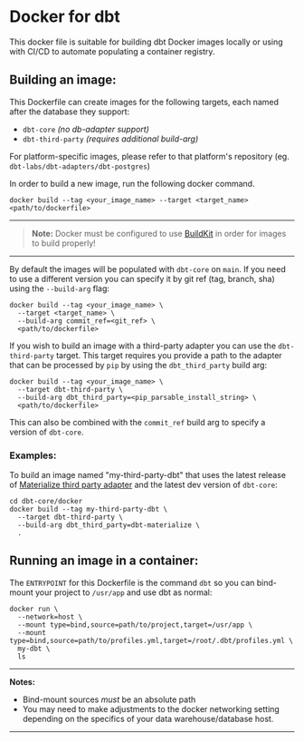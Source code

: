 # Docker for dbt
This docker file is suitable for building dbt Docker images locally or using with CI/CD to automate populating a container registry.


## Building an image:
This Dockerfile can create images for the following targets, each named after the database they support:
* `dbt-core` _(no db-adapter support)_
* `dbt-third-party` _(requires additional build-arg)_

For platform-specific images, please refer to that platform's repository (eg. `dbt-labs/dbt-adapters/dbt-postgres`)

In order to build a new image, run the following docker command.
```
docker build --tag <your_image_name> --target <target_name> <path/to/dockerfile>
```
---
> **Note:**  Docker must be configured to use [BuildKit](https://docs.docker.com/develop/develop-images/build_enhancements/) in order for images to build properly!

---

By default the images will be populated with `dbt-core` on `main`.
If you need to use a different version you can specify it by git ref (tag, branch, sha) using the `--build-arg` flag:
```
docker build --tag <your_image_name> \
  --target <target_name> \
  --build-arg commit_ref=<git_ref> \
  <path/to/dockerfile>
```

If you wish to build an image with a third-party adapter you can use the `dbt-third-party` target.
This target requires you provide a path to the adapter that can be processed by `pip` by using the `dbt_third_party` build arg:
```
docker build --tag <your_image_name> \
  --target dbt-third-party \
  --build-arg dbt_third_party=<pip_parsable_install_string> \
  <path/to/dockerfile>
```
This can also be combined with the `commit_ref` build arg to specify a version of `dbt-core`.

### Examples:
To build an image named "my-third-party-dbt" that uses the latest release of [Materialize third party adapter](https://github.com/MaterializeInc/materialize/tree/main/misc/dbt-materialize) and the latest dev version of `dbt-core`:
```
cd dbt-core/docker
docker build --tag my-third-party-dbt \
  --target dbt-third-party \
  --build-arg dbt_third_party=dbt-materialize \
  .
```


## Running an image in a container:
The `ENTRYPOINT` for this Dockerfile is the command `dbt` so you can bind-mount your project to `/usr/app` and use dbt as normal:
```
docker run \
  --network=host \
  --mount type=bind,source=path/to/project,target=/usr/app \
  --mount type=bind,source=path/to/profiles.yml,target=/root/.dbt/profiles.yml \
  my-dbt \
  ls
```
---
**Notes:**
* Bind-mount sources _must_ be an absolute path
* You may need to make adjustments to the docker networking setting depending on the specifics of your data warehouse/database host.

---
